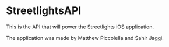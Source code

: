 # StreetlightsAPI

This is the API that will power the Streetlights iOS application.

The application was made by Matthew Piccolella and Sahir Jaggi.